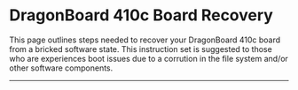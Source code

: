 # DragonBoard 410c Board Recovery

This page outlines steps needed to recover your DragonBoard 410c board from a bricked software state. This instruction set is suggested to those who are experiences boot issues due to a corrution in the file system and/or other software components.

***
